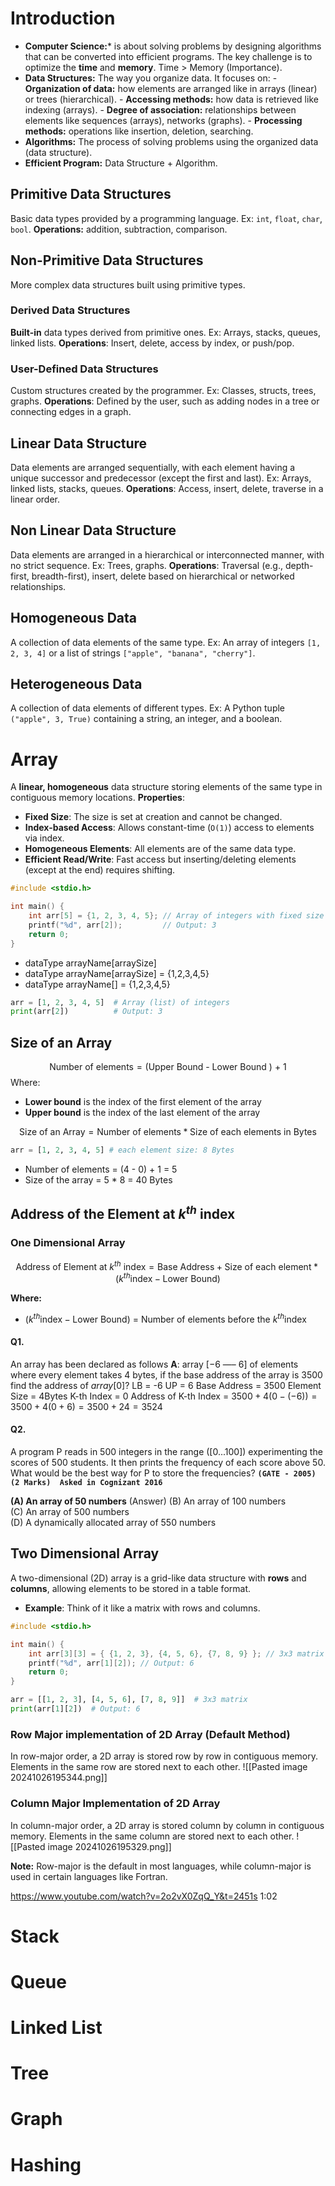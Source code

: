 # Introduction
* **Computer Science:*** is about solving problems by designing algorithms that can be converted into efficient programs. 
  The key challenge is to optimize the **time** and **memory**. Time > Memory (Importance).
* **Data Structures:** The way you organize data. It focuses on:
	  - **Organization of data:** how elements are arranged like in arrays (linear) or trees (hierarchical).
	  - **Accessing methods:**  how data is retrieved like indexing (arrays).
	  - **Degree of association:** relationships between elements like sequences (arrays), networks (graphs).
	  - **Processing methods:** operations like insertion, deletion, searching.
* **Algorithms:** The process of solving problems using the organized data (data structure).
* **Efficient Program:** Data Structure + Algorithm.
## Primitive Data Structures
Basic data types provided by a programming language. Ex: `int`, `float`, `char`, `bool`.
**Operations:** addition, subtraction, comparison.
## Non-Primitive Data Structures
More complex data structures built using primitive types.
### Derived Data Structures
**Built-in** data types derived from primitive ones. Ex: Arrays, stacks, queues, linked lists.
**Operations**: Insert, delete, access by index, or push/pop.
### User-Defined Data Structures
Custom structures created by the programmer. Ex: Classes, structs, trees, graphs.
**Operations**: Defined by the user, such as adding nodes in a tree or connecting edges in a graph.

## Linear Data Structure
Data elements are arranged sequentially, with each element having a unique successor and predecessor (except the first and last). Ex: Arrays, linked lists, stacks, queues.
**Operations**: Access, insert, delete, traverse in a linear order.
## Non Linear Data Structure
Data elements are arranged in a hierarchical or interconnected manner, with no strict sequence. Ex: Trees, graphs.
**Operations**: Traversal (e.g., depth-first, breadth-first), insert, delete based on hierarchical or networked relationships.

## Homogeneous Data
A collection of data elements of the same type. Ex: An array of integers `[1, 2, 3, 4]` or a list of strings `["apple", "banana", "cherry"]`.
## Heterogeneous Data
A collection of data elements of different types. Ex: A Python tuple `("apple", 3, True)` containing a string, an integer, and a boolean.

# Array
A **linear, homogeneous** data structure storing elements of the same type in contiguous memory locations.
**Properties**:
- **Fixed Size**: The size is set at creation and cannot be changed.
- **Index-based Access**: Allows constant-time (`O(1)`) access to elements via index.
- **Homogeneous Elements**: All elements are of the same data type.
- **Efficient Read/Write**: Fast access but inserting/deleting elements (except at the end) requires shifting.

```c
#include <stdio.h>

int main() {
    int arr[5] = {1, 2, 3, 4, 5}; // Array of integers with fixed size 5
    printf("%d", arr[2]);         // Output: 3
    return 0;
}
```

* dataType arrayName[arraySize]
* dataType arrayName[arraySize] = {1,2,3,4,5}
* dataType arrayName[] = {1,2,3,4,5}

```python
arr = [1, 2, 3, 4, 5]  # Array (list) of integers
print(arr[2])          # Output: 3
```

## Size of an Array
$$\text{Number of elements} = \text{(Upper Bound - Lower Bound ) + 1}$$
Where:
* **Lower bound** is the index of the first element of the array
* **Upper bound** is the index of the last element of the array

$$\text{Size of an Array} = \text{Number of elements} * \text{Size of each elements in Bytes} $$
```python
arr = [1, 2, 3, 4, 5] # each element size: 8 Bytes
```
* Number of elements = (4 - 0) + 1 = 5
* Size of the array = 5 * 8 = 40 Bytes
## Address of the Element at $k^{th}$ index
### One Dimensional Array
$$\text{Address of Element at $k^{th}$ index} = \text{Base Address} + \text{Size of each element} * (k^{th} \text{index} - \text{Lower Bound})$$

**Where:**
* $(k^{th} \text{index} - \text{Lower Bound})$ = Number of elements before the $k^{th} \text{index}$ 

#### Q1.
An array has been declared as follows
**A**: array $[-6 \text{ ----- } 6]$ of elements where every element takes 4 bytes, if the base address of the array is 3500 find the address of $array[0]$?
LB = -6
UP = 6
Base Address = 3500
Element Size = 4Bytes
K-th Index = 0
Address of K-th Index = $3500 + 4 (0 - (-6)) = 3500 + 4 (0+6) = 3500 + 24 = 3524$
#### Q2.
A program P reads in 500 integers in the range $([0...100])$ experimenting the scores of 500 students. It then prints the frequency of each score above 50. What would be the best way for P to store the frequencies? **`(GATE - 2005) (2 Marks)  Asked in Cognizant 2016`**

**(A) An array of 50 numbers**  (Answer)
(B) An array of 100 numbers  
(C) An array of 500 numbers  
(D) A dynamically allocated array of 550 numbers
## Two Dimensional Array
A two-dimensional (2D) array is a grid-like data structure with **rows** and **columns**, allowing elements to be stored in a table format.
- **Example**: Think of it like a matrix with rows and columns.
```c
#include <stdio.h>

int main() {
    int arr[3][3] = { {1, 2, 3}, {4, 5, 6}, {7, 8, 9} }; // 3x3 matrix
    printf("%d", arr[1][2]); // Output: 6
    return 0;
}
```

```python
arr = [[1, 2, 3], [4, 5, 6], [7, 8, 9]]  # 3x3 matrix
print(arr[1][2])  # Output: 6
```

### Row Major implementation of 2D Array (Default Method)
In row-major order, a 2D array is stored row by row in contiguous memory. Elements in the same row are stored next to each other.
![[Pasted image 20241026195344.png]]
### Column Major Implementation of 2D Array
In column-major order, a 2D array is stored column by column in contiguous memory. Elements in the same column are stored next to each other.
![[Pasted image 20241026195329.png]]

**Note:** Row-major is the default in most languages, while column-major is used in certain languages like Fortran.

https://www.youtube.com/watch?v=2o2vX0ZqQ_Y&t=2451s
1:02

# Stack
# Queue
# Linked List
# Tree
# Graph
# Hashing